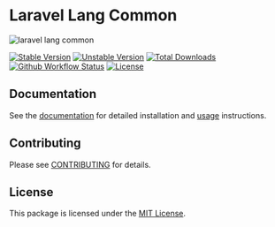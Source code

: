 # Laravel Lang Common

![laravel lang common](https://preview.dragon-code.pro/laravel-lang/common.svg?brand=laravel&invert=1)

[![Stable Version][badge_stable]][link_packagist]
[![Unstable Version][badge_unstable]][link_packagist]
[![Total Downloads][badge_downloads]][link_packagist]
[![Github Workflow Status][badge_build]][link_build]
[![License][badge_license]][link_license]

## Documentation

See the [documentation](https://laravel-lang.com) for detailed installation and [usage](https://laravel-lang.com/usage/general-principles.html) instructions.

## Contributing

Please see [CONTRIBUTING](https://laravel-lang.com/contributing.html) for details.

## License

This package is licensed under the [MIT License][link_license].


[badge_build]:          https://img.shields.io/github/actions/workflow/status/laravel-lang/common/phpunit.yml?style=flat-square

[badge_downloads]:      https://img.shields.io/packagist/dt/laravel-lang/common.svg?style=flat-square

[badge_license]:        https://img.shields.io/packagist/l/laravel-lang/common.svg?style=flat-square

[badge_stable]:         https://img.shields.io/github/v/release/laravel-lang/common?label=stable&style=flat-square

[badge_unstable]:       https://img.shields.io/badge/unstable-dev--main-orange?style=flat-square

[link_build]:           https://github.com/laravel-lang/common/actions

[link_license]:         LICENSE

[link_packagist]:       https://packagist.org/packages/laravel-lang/common
